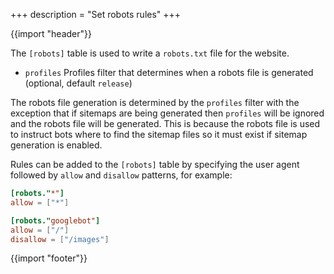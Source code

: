 +++
description = "Set robots rules"
+++

{{import "header"}}

The `[robots]` table is used to write a `robots.txt` file for the website.

* `profiles` Profiles filter that determines when a robots file is generated (optional, default `release`)

The robots file generation is determined by the `profiles` filter with the exception that if sitemaps are being generated then `profiles` will be ignored and the robots file will be generated. This is because the robots file is used to instruct bots where to find the sitemap files so it must exist if sitemap generation is enabled.

Rules can be added to the `[robots]` table by specifying the user agent followed by `allow` and `disallow` patterns, for example:

```toml
[robots."*"]
allow = ["*"]

[robots."googlebot"]
allow = ["/"]
disallow = ["/images"]
```

{{import "footer"}}
